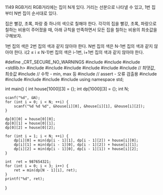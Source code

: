 1149 RGB거리
RGB거리에는 집이 N개 있다. 거리는 선분으로 나타낼 수 있고, 1번 집부터 N번 집이 순서대로 있다.

집은 빨강, 초록, 파랑 중 하나의 색으로 칠해야 한다. 각각의 집을 빨강, 초록, 파랑으로 칠하는 비용이 주어졌을 때, 아래 규칙을 만족하면서 모든 집을 칠하는 비용의 최솟값을 구해보자.

1번 집의 색은 2번 집의 색과 같지 않아야 한다.
N번 집의 색은 N-1번 집의 색과 같지 않아야 한다.
i(2 ≤ i ≤ N-1)번 집의 색은 i-1번, i+1번 집의 색과 같지 않아야 한다.



#define _CRT_SECURE_NO_WARNINGS
#include <numeric>
#include <cstdio>
#include <stdlib.h>
#include <iostream>
#include <cstring>
#include <string>
#include <algorithm>
#include <vector>
#include <climits>   // 최댓값, 최솟값
#include <cmath>   // 수학 - min, max 등
#include <cassert>   // assert - 오류 검출용
#include <queue>
#include <stack>
#include <deque>
#include <map>
#include <set>
using namespace std;

int main() {
	int house[1000][3] = {};
	int dp[1000][3] = {};
	int N;

	scanf("%d", &N);
	for (int i = 0; i < N; ++i) {
		scanf("%d %d %d", &house[i][0], &house[i][1], &house[i][2]);
	}
	
	dp[0][0] = house[0][0];
	dp[0][1] = house[0][1];
	dp[0][2] = house[0][2];

	for (int i = 1; i < N; ++i) {
		dp[i][0] = min(dp[i - 1][1], dp[i - 1][2]) + house[i][0];
		dp[i][1] = min(dp[i - 1][0], dp[i - 1][2]) + house[i][1];
		dp[i][2] = min(dp[i - 1][0], dp[i - 1][1]) + house[i][2];
	}

	int  ret = 987654321;
	for (int i = 0; i < 3; i++) {
		ret = min(dp[N - 1][i], ret);
	}
	printf("%d", ret);
}
